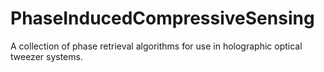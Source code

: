 # PhaseInducedCompressiveSensing
A collection of phase retrieval algorithms for use in holographic optical tweezer systems.
